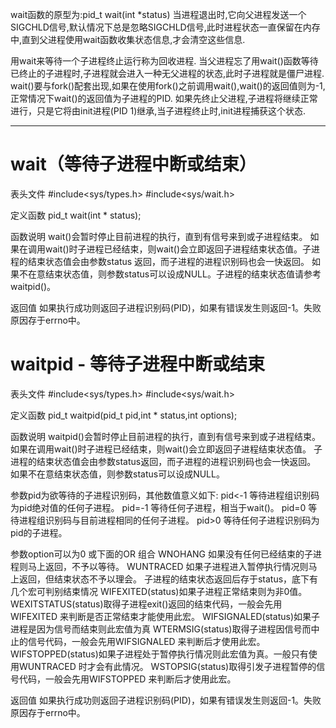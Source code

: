 wait函数的原型为:pid_t wait(int *status)
当进程退出时,它向父进程发送一个SIGCHLD信号,默认情况下总是忽略SIGCHLD信号,此时进程状态一直保留在内存中,直到父进程使用wait函数收集状态信息,才会清空这些信息.

用wait来等待一个子进程终止运行称为回收进程.
当父进程忘了用wait()函数等待已终止的子进程时,子进程就会进入一种无父进程的状态,此时子进程就是僵尸进程.
wait()要与fork()配套出现,如果在使用fork()之前调用wait(),wait()的返回值则为-1,正常情况下wait()的返回值为子进程的PID.
如果先终止父进程,子进程将继续正常进行，只是它将由init进程(PID 1)继承,当子进程终止时,init进程捕获这个状态.

---

wait（等待子进程中断或结束）
===
表头文件
#include<sys/types.h>
#include<sys/wait.h>

定义函数
pid_t wait(int * status);

函数说明
wait()会暂时停止目前进程的执行，直到有信号来到或子进程结束。
如果在调用wait()时子进程已经结束，则wait()会立即返回子进程结束状态值。子进程的结束状态值会由参数status 返回，而子进程的进程识别码也会一快返回。
如果不在意结束状态值，则参数status可以设成NULL。子进程的结束状态值请参考waitpid()。

返回值
如果执行成功则返回子进程识别码(PID)，如果有错误发生则返回-1。失败原因存于errno中。


waitpid - 等待子进程中断或结束
=====
表头文件
#include<sys/types.h>
#include<sys/wait.h>

定义函数
pid_t waitpid(pid_t pid,int * status,int options);

函数说明
waitpid()会暂时停止目前进程的执行，直到有信号来到或子进程结束。
如果在调用wait()时子进程已经结束，则wait()会立即返回子进程结束状态值。
子进程的结束状态值会由参数status返回，而子进程的进程识别码也会一快返回。
如果不在意结束状态值，则参数status可以设成NULL。

参数pid为欲等待的子进程识别码，其他数值意义如下:
pid<-1 等待进程组识别码为pid绝对值的任何子进程。
pid=-1 等待任何子进程，相当于wait()。
pid=0 等待进程组识别码与目前进程相同的任何子进程。
pid>0 等待任何子进程识别码为pid的子进程。

参数option可以为0 或下面的OR 组合
WNOHANG 如果没有任何已经结束的子进程则马上返回，不予以等待。
WUNTRACED 如果子进程进入暂停执行情况则马上返回，但结束状态不予以理会。
子进程的结束状态返回后存于status，底下有几个宏可判别结束情况
WIFEXITED(status)如果子进程正常结束则为非0值。
WEXITSTATUS(status)取得子进程exit()返回的结束代码，一般会先用WIFEXITED 来判断是否正常结束才能使用此宏。
WIFSIGNALED(status)如果子进程是因为信号而结束则此宏值为真
WTERMSIG(status)取得子进程因信号而中止的信号代码，一般会先用WIFSIGNALED 来判断后才使用此宏。
WIFSTOPPED(status)如果子进程处于暂停执行情况则此宏值为真。一般只有使用WUNTRACED 时才会有此情况。
WSTOPSIG(status)取得引发子进程暂停的信号代码，一般会先用WIFSTOPPED 来判断后才使用此宏。

返回值
如果执行成功则返回子进程识别码(PID)，如果有错误发生则返回-1。失败原因存于errno中。

